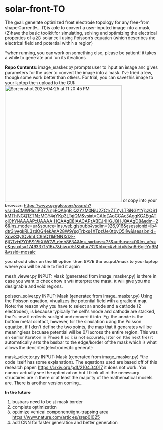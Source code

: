 # solar-front-TO
The goal: generate optimized front electrode topology for any free-from shape
  Currently... (1)is able to convert a user-inputed image into a mask, (2)have the basic toolkit for simulating, solving and optimizing the electrical properties of a 2D solar cell using Poisson's equation (which describes the electrical field and potential within a region)

  *when running, you can work on something else, please be patient! it takes a while to generate and run its iterations

**Repo Contents:**
  image_masker.py
    prompts user to input an image and gives parameters for the user to convert the image into a mask. I've tried a few, though some work better than others. For trial, you can save this image to your laptop then upload to the GUI: 
<img width="383" alt="Screenshot 2025-04-25 at 11 20 45 PM" src="https://github.com/user-attachments/assets/14bd6193-1f66-40d5-8a5f-c7b08717630c" /> or copy into your browser:
https://www.google.com/search?vsrid=CMWRiduP377u1gEQAhgBIiQzYzM0NjU2ZC1kZTYyLTRiNGYtYjczOS1kMThlNGQ1ZTMzMGY4qYKp3LTgjQM&vsint=CAIqDAoCCAcSAggKGAEgATojChYNAAAAPxUAAAA_HQAAgD8lAACAPzABEJ4HGJQHJQAAgD8&udm=26&lns_mode=un&source=lns.web.gisbubb&vsdim=926,916&gsessionid=lb4dtr3lyAgkRL3zdOG4ekAnA28W9YsgTrbxs4XTpzUei0tbyO5l1w&lsessionid=XpwS3ytQvlmUC9hQ11kRNNXdzF-6jGTzigPY0BS05tXWCW_dmb86BA&lns_surface=26&authuser=0&lns_vfs=e&qsubts=1749337151647&biw=751&bih=732&hl=en#vhid=Mlsq6r6gjeYq9M&vssid=mosaic 

  you should click on the fill option. then SAVE the output/mask to your laptop where you will be able to find it again

  mesh_viewer.py
    INPUT: Mask (generated from image_masker.py)
    is there in case you want to check how it will interpret the mask. It will give you the designable and void regions.

  poisson_solver.py
    INPUT: Mask (generated from image_masker.py)
    Using the Poisson equation, visualizes the potential field with a gradient map. 
    Note: the reason why you have to select an anode and a cathode (2 electrodes), is because typically the cell's anode and cathode are stacked, that's how it collects sunlight and convert it into. Eg. the anode is the bottom metal contact, however, for the simulation using the Poisson equation, if I don't define the two points, the map that it generates will be meaningless becuase potential will be 0/1 across the entire region. This was an earlier iteration in Phase II so it is not accurate, later on (the next file) it automatically sets the busbar to the edge/border of the mask which is what allows the dendrites(electrodes)to generate

  mask_selector.py
    INPUT: Mask (generated from image_masker.py)
    *the code itself has some explanations. The equations used are based off of this research paper: https://arxiv.org/pdf/2104.04017 
    it does not work. You cannot actually see the optimization but I think all of the necessary structures are in there or at least the majority of the mathematical models are.
    There is another version coming... 



**In the future**
  1. busbars need to be at mask border
  2. complete optimization
  3. optimize vertical component/light-trapping area https://www.nature.com/articles/srep01025
  4. add CNN for faster generation and better generation
